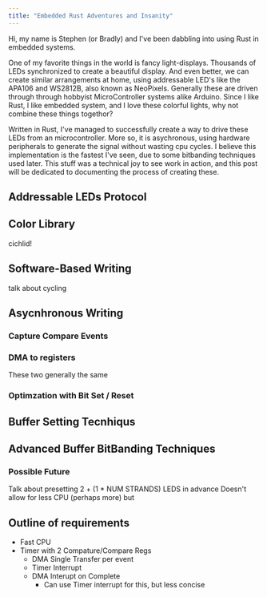 ```yaml
---
title: "Embedded Rust Adventures and Insanity"
---
```


Hi, my name is Stephen (or Bradly) and I've been dabbling into using Rust in 
embedded systems. 

One of my favorite things in the world is fancy light-displays. Thousands of LEDs 
synchronized to create a beautiful display. And even better, we can create similar
arrangements at home, using addressable LED's like the APA106 and WS2812B, also known as
NeoPixels. Generally these are driven through through hobbyist MicroController systems
alike Arduino. Since I like Rust, I like embedded system, and I love these colorful
lights, why not combine these things togethor? 

Written in Rust, I've managed to successfully create a way to drive these LEDs from an
microcontroller. More so, it is asychronous, using hardware peripherals to generate
the signal without wasting cpu cycles. I believe this implementation is the fastest 
I've seen, due to some bitbanding techniques used later. This stuff was a technical
joy to see work in action, and this post will be dedicated to documenting the process
of creating these.



## Addressable LEDs Protocol



## Color Library

cichlid!

## Software-Based Writing

talk about cycling

## Asycnhronous Writing

### Capture Compare Events

### DMA to registers

These two generally the same

### Optimzation with Bit Set / Reset

## Buffer Setting Tecnhiqus

## Advanced Buffer BitBanding Techniques

### Possible Future

Talk about presetting 2 + (1 * NUM STRANDS) LEDS in advance
Doesn't allow for less CPU (perhaps more) but 

## Outline of requirements

- Fast CPU
- Timer with 2 Compature/Compare Regs
    - DMA Single Transfer per event
    - Timer Interrupt
    - DMA Interupt on Complete
        - Can use Timer interrupt for this, but less concise
